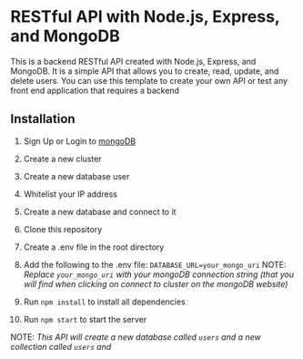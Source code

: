 # RESTful API with Node.js, Express, and MongoDB

This is a backend RESTful API created with Node.js, Express, and MongoDB. It is a simple API that allows you to create, read, update, and delete users. You can use this template to create your own API or test any front end application that requires a backend

## Installation

1. Sign Up or Login to [mongoDB](https://account.mongodb.com/account/login)
2. Create a new cluster
3. Create a new database user
4. Whitelist your IP address
5. Create a new database and connect to it
6. Clone this repository
7. Create a .env file in the root directory
8. Add the following to the .env file: `DATABASE_URL=your_mongo_uri`
   NOTE: _Replace `your_mongo_uri` with your mongoDB connection string (that you will find when clicking on connect to cluster on the mongoDB website)_

9. Run `npm install` to install all dependencies
10. Run `npm start` to start the server

NOTE: _This API will create a new database called `users` and a new collection called `users` and_
